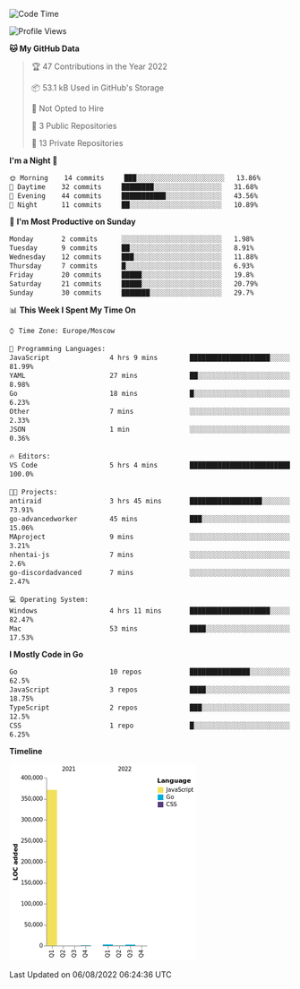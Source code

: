<!--START_SECTION:waka-->
![Code Time](http://img.shields.io/badge/Code%20Time-398%20hrs%2053%20mins-blue)

![Profile Views](http://img.shields.io/badge/Profile%20Views-0-blue)

**🐱 My GitHub Data** 

> 🏆 47 Contributions in the Year 2022
 > 
> 📦 53.1 kB Used in GitHub's Storage 
 > 
> 🚫 Not Opted to Hire
 > 
> 📜 3 Public Repositories 
 > 
> 🔑 13 Private Repositories  
 > 
**I'm a Night 🦉** 

```text
🌞 Morning    14 commits     ███░░░░░░░░░░░░░░░░░░░░░░   13.86% 
🌆 Daytime    32 commits     ████████░░░░░░░░░░░░░░░░░   31.68% 
🌃 Evening    44 commits     ███████████░░░░░░░░░░░░░░   43.56% 
🌙 Night      11 commits     ██░░░░░░░░░░░░░░░░░░░░░░░   10.89%

```
📅 **I'm Most Productive on Sunday** 

```text
Monday       2 commits      ░░░░░░░░░░░░░░░░░░░░░░░░░   1.98% 
Tuesday      9 commits      ██░░░░░░░░░░░░░░░░░░░░░░░   8.91% 
Wednesday    12 commits     ███░░░░░░░░░░░░░░░░░░░░░░   11.88% 
Thursday     7 commits      █░░░░░░░░░░░░░░░░░░░░░░░░   6.93% 
Friday       20 commits     █████░░░░░░░░░░░░░░░░░░░░   19.8% 
Saturday     21 commits     █████░░░░░░░░░░░░░░░░░░░░   20.79% 
Sunday       30 commits     ███████░░░░░░░░░░░░░░░░░░   29.7%

```


📊 **This Week I Spent My Time On** 

```text
⌚︎ Time Zone: Europe/Moscow

💬 Programming Languages: 
JavaScript               4 hrs 9 mins        ████████████████████░░░░░   81.99% 
YAML                     27 mins             ██░░░░░░░░░░░░░░░░░░░░░░░   8.98% 
Go                       18 mins             █░░░░░░░░░░░░░░░░░░░░░░░░   6.23% 
Other                    7 mins              ░░░░░░░░░░░░░░░░░░░░░░░░░   2.33% 
JSON                     1 min               ░░░░░░░░░░░░░░░░░░░░░░░░░   0.36%

🔥 Editors: 
VS Code                  5 hrs 4 mins        █████████████████████████   100.0%

🐱‍💻 Projects: 
antiraid                 3 hrs 45 mins       ██████████████████░░░░░░░   73.91% 
go-advancedworker        45 mins             ███░░░░░░░░░░░░░░░░░░░░░░   15.06% 
MAproject                9 mins              ░░░░░░░░░░░░░░░░░░░░░░░░░   3.21% 
nhentai-js               7 mins              ░░░░░░░░░░░░░░░░░░░░░░░░░   2.6% 
go-discordadvanced       7 mins              ░░░░░░░░░░░░░░░░░░░░░░░░░   2.47%

💻 Operating System: 
Windows                  4 hrs 11 mins       ████████████████████░░░░░   82.47% 
Mac                      53 mins             ████░░░░░░░░░░░░░░░░░░░░░   17.53%

```

**I Mostly Code in Go** 

```text
Go                       10 repos            ███████████████░░░░░░░░░░   62.5% 
JavaScript               3 repos             ████░░░░░░░░░░░░░░░░░░░░░   18.75% 
TypeScript               2 repos             ███░░░░░░░░░░░░░░░░░░░░░░   12.5% 
CSS                      1 repo              █░░░░░░░░░░░░░░░░░░░░░░░░   6.25%

```


**Timeline**

![Chart not found](https://raw.githubusercontent.com/jeezft/jeezft/main/charts/bar_graph.png) 


 Last Updated on 06/08/2022 06:24:36 UTC
<!--END_SECTION:waka-->
